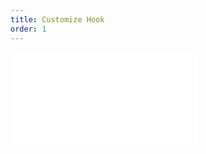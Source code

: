 ```yaml
---
title: Customize Hook
order: 1
---
```


<embed src="@/docs/manual/advanced/custom/hook.zh.md"></embed>
